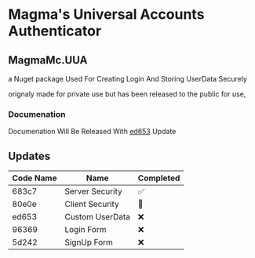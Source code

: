 # Magma's Universal Accounts Authenticator
## MagmaMc.UUA
a Nuget package Used For Creating Login And Storing UserData Securely

orignaly made for private use but has been released to the public for use,

### Documenation
Documenation Will Be Released With [ed653](#Updates) Update

## Updates

| Code Name | Name            | Completed             |
| --------- | --------------- | --------------------- | 
| 683c7     | Server Security | :white_check_mark:    |
| 80e0e     | Client Security | :construction_worker: |
| ed653     | Custom UserData | :x:                   |
| 96369     | Login Form      | :x:                   |
| 5d242     | SignUp Form     | :x:                   |
